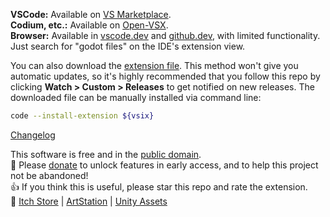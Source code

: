 **VSCode:** Available on [VS Marketplace](https://marketplace.visualstudio.com/items?itemName=${publisher}.${name}).  
**Codium, etc.:** Available on [Open-VSX](https://open-vsx.org/extension/${publisher}/${name}/${version}).  
**Browser:** Available in [vscode.dev](https://vscode.dev) and [github.dev](https://github.dev), with limited functionality.  
Just search for "godot files" on the IDE's extension view.

You can also download the [extension file](https://github.com/${ghRepo}/releases/download/v${version}/${vsix}). This method won't give you automatic updates, so it's highly recommended that you follow this repo by clicking **Watch > Custom > Releases** to get notified on new releases. The downloaded file can be manually installed via command line:
```sh
code --install-extension ${vsix}
```

[Changelog](https://github.com/${ghRepo}/blob/v${version}/CHANGELOG.md)

This software is free and in the [public domain].  
🔑 Please [donate] to unlock features in early access, and to help this project not be abandoned!  
👍 If you think this is useful, please star this repo and rate the extension.  
🛒 [Itch Store] | [ArtStation] | [Unity Assets]

[public domain]: https://unlicense.org/
[donate]: https://alfish.itch.io/godot-files-vscode
[Itch Store]: https://alfish.itch.io/
[ArtStation]: https://www.artstation.com/a/26333626
[Unity Assets]: https://assetstore.unity.com/publishers/30331
